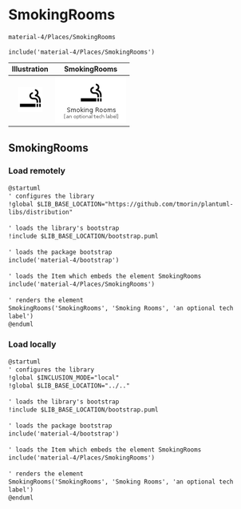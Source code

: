 # SmokingRooms


```text
material-4/Places/SmokingRooms
```

```text
include('material-4/Places/SmokingRooms')
```



| Illustration | SmokingRooms |
| :---: | :---: |
| ![illustration for Illustration](../../material-4/Places/SmokingRooms.png) | ![illustration for SmokingRooms](../../material-4/Places/SmokingRooms.Local.png) |




## SmokingRooms

### Load remotely
```plantuml
@startuml
' configures the library
!global $LIB_BASE_LOCATION="https://github.com/tmorin/plantuml-libs/distribution"

' loads the library's bootstrap
!include $LIB_BASE_LOCATION/bootstrap.puml

' loads the package bootstrap
include('material-4/bootstrap')

' loads the Item which embeds the element SmokingRooms
include('material-4/Places/SmokingRooms')

' renders the element
SmokingRooms('SmokingRooms', 'Smoking Rooms', 'an optional tech label')
@enduml
```

### Load locally
```plantuml
@startuml
' configures the library
!global $INCLUSION_MODE="local"
!global $LIB_BASE_LOCATION="../.."

' loads the library's bootstrap
!include $LIB_BASE_LOCATION/bootstrap.puml

' loads the package bootstrap
include('material-4/bootstrap')

' loads the Item which embeds the element SmokingRooms
include('material-4/Places/SmokingRooms')

' renders the element
SmokingRooms('SmokingRooms', 'Smoking Rooms', 'an optional tech label')
@enduml
```

